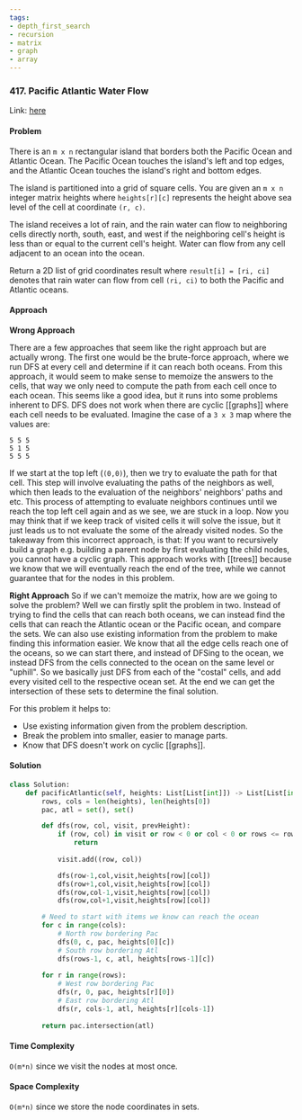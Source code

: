```yaml
---
tags:
- depth_first_search
- recursion
- matrix
- graph
- array
---
```


### 417. Pacific Atlantic Water Flow

Link: [here](https://leetcode.com/problems/pacific-atlantic-water-flow/)

#### Problem
There is an `m x n` rectangular island that borders both the Pacific Ocean and Atlantic Ocean. The Pacific Ocean touches the island's left and top edges, and the Atlantic Ocean touches the island's right and bottom edges.

The island is partitioned into a grid of square cells. You are given an `m x n` integer matrix heights where `heights[r][c]` represents the height above sea level of the cell at coordinate `(r, c)`.

The island receives a lot of rain, and the rain water can flow to neighboring cells directly north, south, east, and west if the neighboring cell's height is less than or equal to the current cell's height. Water can flow from any cell adjacent to an ocean into the ocean.

Return a 2D list of grid coordinates result where `result[i] = [ri, ci]` denotes that rain water can flow from cell `(ri, ci)` to both the Pacific and Atlantic oceans.

#### Approach
**Wrong Approach**

There are a few approaches that seem like the right approach but are actually wrong. The first one would be the brute-force approach, where we run DFS at every cell and determine if it can reach both oceans. From this approach, it would seem to make sense to memoize the answers to the cells, that way we only need to compute the path from each cell once to each ocean. This seems like a good idea, but it runs into some problems inherent to DFS. 
DFS does not work when there are cyclic [[graphs]] where each cell needs to be evaluated. Imagine the case of a `3 x 3` map where the values are:
```
5 5 5
5 1 5
5 5 5
```
If we start at the top left (`(0,0)`), then we try to evaluate the path for that cell. This step will involve evaluating the paths of the neighbors as well, which then leads to the evaluation of the neighbors' neighbors' paths and etc. This process of attempting to evaluate neighbors continues until we reach the top left cell again and as we see, we are stuck in a loop. Now you may think that if we keep track of visited cells it will solve the issue, but it just leads us to not evaluate the some of the already visited nodes. So the takeaway from this incorrect approach, is that: If you want to recursively build a graph e.g. building a parent node by first evaluating the child nodes, you cannot have a cyclic graph. This approach works with [[trees]] because we know that we will eventually reach the end of the tree, while we cannot guarantee that for the nodes in this problem.

**Right Approach**
So if we can't memoize the matrix, how are we going to solve the problem? Well we can firstly split the problem in two. Instead of trying to find the cells that can reach both oceans, we can instead find the cells that can reach the Atlantic ocean or the Pacific ocean, and compare the sets.
We can also use existing information from the problem to make finding this information easier. We know that all the edge cells reach one of the oceans, so we can start there, and instead of DFSing to the ocean, we instead DFS from the cells connected to the ocean on the same level or "uphill". So we basically just DFS from each of the "costal" cells, and add every visited cell to the respective ocean set. At the end we can get the intersection of these sets to determine the final solution.

For this problem it helps to:
- Use existing information given from the problem description.
- Break the problem into smaller, easier to manage parts.
- Know that DFS doesn't work on cyclic [[graphs]].

#### Solution
```python 
class Solution:
    def pacificAtlantic(self, heights: List[List[int]]) -> List[List[int]]:
        rows, cols = len(heights), len(heights[0])
        pac, atl = set(), set()

        def dfs(row, col, visit, prevHeight):
            if (row, col) in visit or row < 0 or col < 0 or rows <= row or cols <= col or heights[row][col] < prevHeight:
                return 
            
            visit.add((row, col))

            dfs(row-1,col,visit,heights[row][col])
            dfs(row+1,col,visit,heights[row][col])
            dfs(row,col-1,visit,heights[row][col])
            dfs(row,col+1,visit,heights[row][col])

        # Need to start with items we know can reach the ocean
        for c in range(cols):
            # North row bordering Pac
            dfs(0, c, pac, heights[0][c])
            # South row bordering Atl
            dfs(rows-1, c, atl, heights[rows-1][c])
        
        for r in range(rows):
            # West row bordering Pac
            dfs(r, 0, pac, heights[r][0])
            # East row bordering Atl
            dfs(r, cols-1, atl, heights[r][cols-1])
        
        return pac.intersection(atl)
```

#### Time Complexity
`O(m*n)` since we visit the nodes at most once. 

#### Space Complexity
`O(m*n)` since we store the node coordinates in sets.


